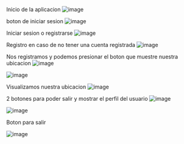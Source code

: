 Inicio de la aplicacion 
![image](https://github.com/user-attachments/assets/6a4c459f-5085-4525-a182-8f2d73262aeb)


  boton de iniciar sesion
![image](https://github.com/user-attachments/assets/6095e69b-0c55-4707-8dd4-68cd5daf08de)

  
  Iniciar sesion o registrarse 
  ![image](https://github.com/user-attachments/assets/2e6153e1-9f12-454d-99db-9e6b1601091f)
  
  Registro en caso de no tener una cuenta registrada
  ![image](https://github.com/user-attachments/assets/3c6cb10e-3764-4b82-a3f2-311471007acb)
  
  Nos registramos y podemos presionar el boton que muestre nuestra ubicacion
  ![image](https://github.com/user-attachments/assets/af3aadd6-f24b-4deb-86ed-83f1b350ac0f)

  
  
  ![image](https://github.com/user-attachments/assets/de2f0ac3-94c8-4572-a4bf-a9c6358c50e3)

Visualizamos nuestra ubicacion 
![image](https://github.com/user-attachments/assets/272927b8-13ba-4651-a87e-3a16ba08f8e3)

2 botones para poder salir y mostrar el perfil del usuario 
![image](https://github.com/user-attachments/assets/048e4320-a5e5-48c8-bcc4-0968b4ae51e8)



![image](https://github.com/user-attachments/assets/de932267-8cbb-4313-b283-dcedd2f46eb8)

Boton para salir 

![image](https://github.com/user-attachments/assets/cecc9289-de1a-4221-a715-be2e73ba4679)









